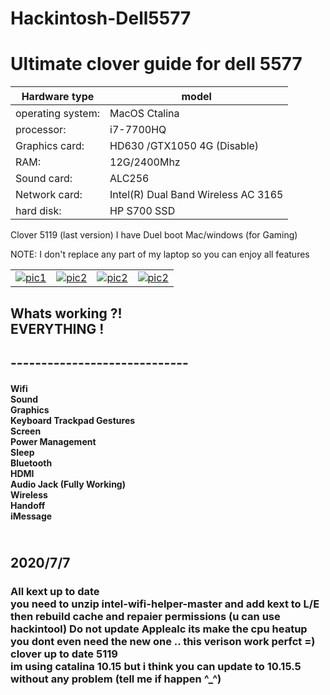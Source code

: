 # Hackintosh-Dell5577
<h1>Ultimate clover guide for dell 5577
</h1>
<table>
<thead>
<tr>
<th><font style="vertical-align: inherit;"><font style="vertical-align: inherit;">Hardware type</font></font></th>
<th><font style="vertical-align: inherit;"><font style="vertical-align: inherit;">model</font></font></th>
</tr>
</thead>
<tbody>
<tr>
<td><font style="vertical-align: inherit;"><font style="vertical-align: inherit;">operating system:</font></font></td>
<td><font style="vertical-align: inherit;"><font style="vertical-align: inherit;">MacOS Ctalina </font></font></td>
</tr>
<tr>
<td><font style="vertical-align: inherit;"><font style="vertical-align: inherit;">processor:</font></font></td>
<td><font style="vertical-align: inherit;"><font style="vertical-align: inherit;">i7-7700HQ</font></font></td>
</tr>
<tr>
<td><font style="vertical-align: inherit;"><font style="vertical-align: inherit;">Graphics card:</font></font></td>
<td><font style="vertical-align: inherit;"><font style="vertical-align: inherit;">HD630 /GTX1050 4G (Disable)</font></font></td>
</tr>
<tr>
<td><font style="vertical-align: inherit;"><font style="vertical-align: inherit;">RAM:</font></font></td>
<td><font style="vertical-align: inherit;"><font style="vertical-align: inherit;">12G/2400Mhz</font></font></td>
</tr>
<tr>
<td><font style="vertical-align: inherit;"><font style="vertical-align: inherit;">Sound card:</font></font></td>
<td><font style="vertical-align: inherit;"><font style="vertical-align: inherit;">ALC256</font></font></td>
</tr>
<tr>
<td><font style="vertical-align: inherit;"><font style="vertical-align: inherit;">Network card:</font></font></td>
<td><font style="vertical-align: inherit;"><font style="vertical-align: inherit;">Intel(R) Dual Band Wireless AC 3165</font></font></td>
</tr>
<tr>
<td><font style="vertical-align: inherit;"><font style="vertical-align: inherit;">hard disk:</font></font></td>
<td><font style="vertical-align: inherit;"><font style="vertical-align: inherit;">HP S700 SSD</font></font></td>
</tr>
</tbody>
</table>

Clover 5119 (last version)
I have Duel boot  Mac/windows (for Gaming)


NOTE:
I don't replace any part of my laptop
so you can enjoy all features



<table>

<tbody>
<tr>
<td><a target="_blank" rel="noopener noreferrer" href="https://github.com/Wmyaaa/Dell5577-hackintosh/blob/master/pic/download.jpg"><img src="https://i.ibb.co/g7Wx27w/Screenshot-2020-07-10-at-9-40-34-AM.png" alt="pic1" style="max-width:100%;"></a></td>
<td><a target="_blank" rel="noopener noreferrer" href="https://github.com/Wmyaaa/Dell5577-hackintosh/blob/master/pic/download-1.jpg"><img src="https://i.ibb.co/v32mRrR/Screenshot-2020-07-10-at-9-08-28-AM.png" alt="pic2" style="max-width:100%;"></a></td>
  <td><a target="_blank" rel="noopener noreferrer" href="https://github.com/Wmyaaa/Dell5577-hackintosh/blob/master/pic/download-1.jpg"><img <img src="https://i.ibb.co/twRNtz1/Screenshot-2020-07-10-at-8-53-45-AM.png" alt="pic2" style="max-width:100%;"></a></td>
  <td><a target="_blank" rel="noopener noreferrer" href="https://github.com/Wmyaaa/Dell5577-hackintosh/blob/master/pic/download-1.jpg"><img src="https://i.ibb.co/tXhfDWk/Screenshot-2020-07-10-at-8-53-04-AM.png"  alt="pic2" style="max-width:100%;"></a></td>
</tr>
</tbody>
</table>




<h2>
Whats working ?! <br>
EVERYTHING !
  <h2>
-----------------------------  <h4>
Wifi <br>
Sound <br>
Graphics <br>
Keyboard
Trackpad Gestures <br>
Screen <br>
Power Management <br>
Sleep <br>
Bluetooth <br>
HDMI <br>
Audio Jack (Fully Working) <br>
Wireless <br>
Handoff <br>
iMessage <br>


</h4>



<h2>
  <br>
  2020/7/7
<p>
  
  <h3>
  All kext up to date <br>
  you need to unzip intel-wifi-helper-master and add kext to L/E then rebuild cache and repaier permissions (u can use hackintool)
  Do not update Applealc its make the cpu heatup <br>
  you dont even need the new one .. this verison work perfct =) <br>
  clover up to date 5119 <br>
  im using catalina 10.15 but i think you can update to 10.15.5 without any problem (tell me if happen ^_^)
  
  
  
 </p>
  


